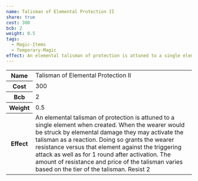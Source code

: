 ```yaml
---
name: Talisman of Elemental Protection II
share: true
cost: 300
bcb: 2
weight: 0.5
tags:
  - Magic-Items
  - Temporary-Magic
effect: An elemental talisman of protection is attuned to a single element when created. When the wearer would be struck by elemental damage they may activate the talisman as a reaction. Doing so grants the wearer resistance versus that element against the triggering attack as well as for 1 round after activation. The amount of resistance and price of the talisman varies based on the tier of the talisman. Resist 2
---
```


<p><span style="overflow-x: auto;"><table><tbody><tr><th>Name</th><td>Talisman of Elemental Protection II</td></tr><tr><th>Cost</th><td>300</td></tr><tr><th>Bcb</th><td>2</td></tr><tr><th>Weight</th><td>0.5</td></tr><tr><th>Effect</th><td>An elemental talisman of protection is attuned to a single element when created. When the wearer would be struck by elemental damage they may activate the talisman as a reaction. Doing so grants the wearer resistance versus that element against the triggering attack as well as for 1 round after activation. The amount of resistance and price of the talisman varies based on the tier of the talisman. Resist 2</td></tr></tbody></table></span></p>